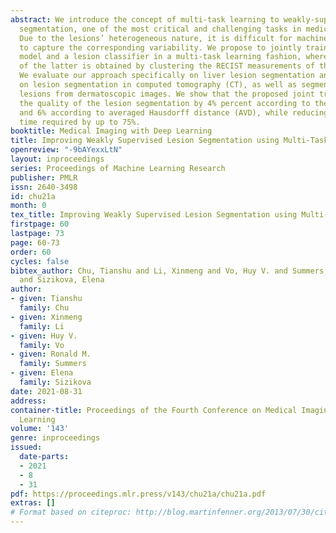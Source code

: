 ```yaml
---
abstract: We introduce the concept of multi-task learning to weakly-supervised lesion
  segmentation, one of the most critical and challenging tasks in medical imaging.
  Due to the lesions’ heterogeneous nature, it is difficult for machine learning models
  to capture the corresponding variability. We propose to jointly train a lesion segmentation
  model and a lesion classifier in a multi-task learning fashion, where the supervision
  of the latter is obtained by clustering the RECIST measurements of the lesions.
  We evaluate our approach specifically on liver lesion segmentation and more generally
  on lesion segmentation in computed tomography (CT), as well as segmentation of skin
  lesions from dermatoscopic images. We show that the proposed joint training improves
  the quality of the lesion segmentation by 4% percent according to the Dice coefficient
  and 6% according to averaged Hausdorff distance (AVD), while reducing the training
  time required by up to 75%.
booktitle: Medical Imaging with Deep Learning
title: Improving Weakly Supervised Lesion Segmentation using Multi-Task Learning
openreview: "-9bAYexxLtN"
layout: inproceedings
series: Proceedings of Machine Learning Research
publisher: PMLR
issn: 2640-3498
id: chu21a
month: 0
tex_title: Improving Weakly Supervised Lesion Segmentation using Multi-Task Learning
firstpage: 60
lastpage: 73
page: 60-73
order: 60
cycles: false
bibtex_author: Chu, Tianshu and Li, Xinmeng and Vo, Huy V. and Summers, Ronald M.
  and Sizikova, Elena
author:
- given: Tianshu
  family: Chu
- given: Xinmeng
  family: Li
- given: Huy V.
  family: Vo
- given: Ronald M.
  family: Summers
- given: Elena
  family: Sizikova
date: 2021-08-31
address:
container-title: Proceedings of the Fourth Conference on Medical Imaging with Deep
  Learning
volume: '143'
genre: inproceedings
issued:
  date-parts:
  - 2021
  - 8
  - 31
pdf: https://proceedings.mlr.press/v143/chu21a/chu21a.pdf
extras: []
# Format based on citeproc: http://blog.martinfenner.org/2013/07/30/citeproc-yaml-for-bibliographies/
---
```

